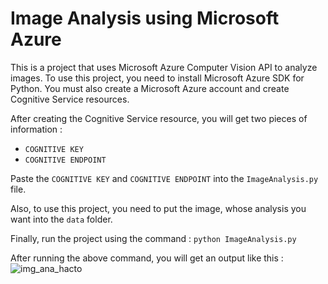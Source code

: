 # Image Analysis using Microsoft Azure

This is a project that uses Microsoft Azure Computer Vision API to analyze images.
To use this project, you need to install Microsoft Azure SDK for Python.
You must also create a Microsoft Azure account and create Cognitive Service resources.

After creating the Cognitive Service resource, you will get two pieces of information :
- `COGNITIVE KEY`
- `COGNITIVE ENDPOINT`

Paste the `COGNITIVE KEY` and `COGNITIVE ENDPOINT` into the `ImageAnalysis.py` file.

Also, to use this project, you need to put the image, whose analysis you want into the `data` folder.

Finally, run the project using the command :
`python ImageAnalysis.py`

After running the above command, you will get an output like this :
![img_ana_hacto](https://user-images.githubusercontent.com/65843257/135601870-0a9041d3-4d62-4e45-9472-8d9031305b34.jpg)

